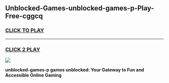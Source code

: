 
## Unblocked-Games-unblocked-games-p-Play-Free-cggcq
<h3>
<a href="https://premium76.site?title=unblocked-games-p&ref=18A1">CLICK TO PLAY</a></h3>
<hr>

<h3>
<a href="https://premium76.site?title=unblocked-games-p&ref=18A1">CLICK 2 PLAY</a>
  
</h3>

<a href="https://premium76.site?title=unblocked-games-p&ref=18A1"><img src="https://clearcache.store/games.png"></a>


**unblocked-games-p games unblocked: Your Gateway to Fun and Accessible Online Gaming**
